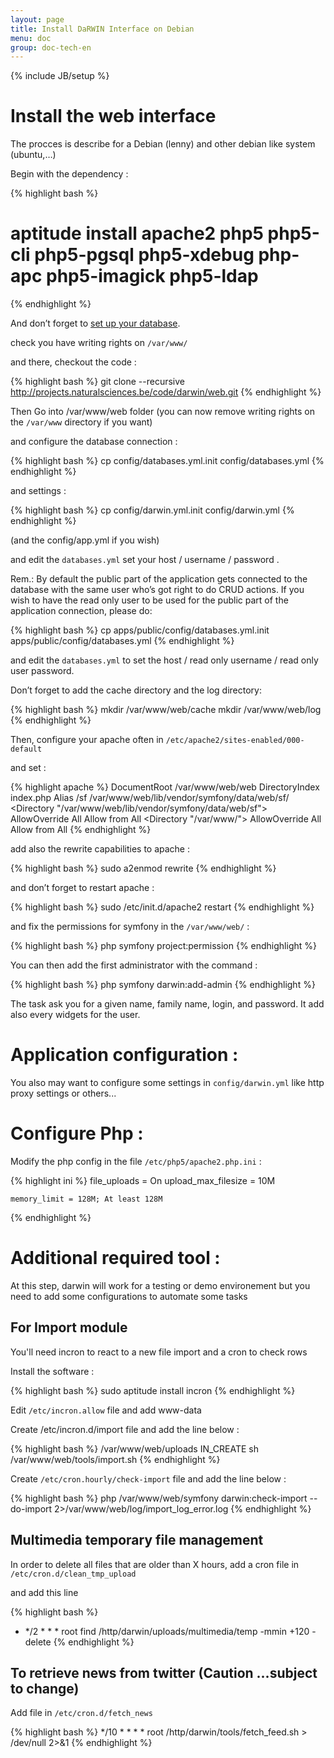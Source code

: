 ```yaml
---
layout: page
title: Install DaRWIN Interface on Debian
menu: doc
group: doc-tech-en
---
```

{% include JB/setup %}

Install the web interface
=========================

The procces is describe for a Debian (lenny) and other debian like
system (ubuntu,…)

Begin with the dependency :

{% highlight bash %}
# aptitude install apache2 php5 php5-cli php5-pgsql php5-xdebug php-apc php5-imagick php5-ldap
{% endhighlight %}

And don’t forget to [set up your database](01-install-db.html).

check you have writing rights on `/var/www/`

and there, checkout the code :

{% highlight bash %}
 git clone --recursive http://projects.naturalsciences.be/code/darwin/web.git
{% endhighlight %}

Then Go into /var/www/web folder (you can now remove writing rights on the `/var/www` directory if you want)

and configure the database connection :

{% highlight bash %}
cp config/databases.yml.init config/databases.yml
{% endhighlight %}


and settings :

{% highlight bash %}
cp config/darwin.yml.init config/darwin.yml
{% endhighlight %}

(and the config/app.yml if you wish)

and edit the `databases.yml` set your host / username / password .


Rem.: By default the public part of the application gets connected to
the database with the same user who’s got right to do CRUD actions.
 If you wish to have the read only user to be used for the public part
of the application connection, please do:

{% highlight bash %}
cp apps/public/config/databases.yml.init apps/public/config/databases.yml
{% endhighlight %}


and edit the `databases.yml` to set the host / read only username / read
only user password.

Don’t forget to add the cache directory and the log directory:

{% highlight bash %}
 mkdir /var/www/web/cache
 mkdir /var/www/web/log
{% endhighlight %}

Then, configure your apache often in `/etc/apache2/sites-enabled/000-default`

and set :

{% highlight apache %}
            DocumentRoot /var/www/web/web
            DirectoryIndex index.php
            Alias /sf /var/www/web/lib/vendor/symfony/data/web/sf/
            <Directory "/var/www/web/lib/vendor/symfony/data/web/sf">
                    AllowOverride All
                    Allow from All
            </Directory>
            <Directory "/var/www/">
                AllowOverride All
                Allow from All
            </Directory>
{% endhighlight %}

add also the rewrite capabilities to apache :

{% highlight bash %}
  sudo a2enmod rewrite
{% endhighlight %}


and don’t forget to restart apache :

{% highlight bash %}
 sudo /etc/init.d/apache2 restart
{% endhighlight %}

and fix the permissions for symfony in the `/var/www/web/` :

{% highlight bash %}
php symfony project:permission
{% endhighlight %}

You can then add the first administrator with the command :

{% highlight bash %}
 php symfony darwin:add-admin
{% endhighlight %}

The task ask you for a given name, family name, login, and password.
It add also every widgets for the user.

Application configuration :
===========================

You also may want to configure some settings in `config/darwin.yml` like http proxy settings or others...


Configure Php :
===========================

Modify the php config in the file `/etc/php5/apache2.php.ini` :

{% highlight ini %}
    file_uploads = On
    upload_max_filesize = 10M



    memory_limit = 128M; At least 128M

{% endhighlight %}


Additional required tool :
==========================

At this step, darwin will work for a testing or demo environement but you need to add some
configurations to automate some tasks

## For Import module

You'll need incron to react to a new file import and a cron to check rows

Install the software :

{% highlight bash %}
  sudo aptitude install incron
{% endhighlight %}

Edit `/etc/incron.allow` file and add www-data

Create /etc/incron.d/import file and add the line below :

{% highlight bash %}
    /var/www/web/uploads IN_CREATE sh /var/www/web/tools/import.sh
{% endhighlight %}


Create `/etc/cron.hourly/check-import` file and add the line below :

{% highlight bash %}
    php /var/www/web/symfony darwin:check-import --do-import 2>/var/www/web/log/import_log_error.log
{% endhighlight %}


## Multimedia temporary file management

In order to delete all files that are older than X hours, add a cron
file in `/etc/cron.d/clean_tmp_upload`

and add this line

{% highlight bash %}
*  */2   * * *   root  find /http/darwin/uploads/multimedia/temp -mmin +120 -delete
{% endhighlight %}



## To retrieve news from twitter (Caution ...subject to change)

Add file in `/etc/cron.d/fetch_news`

{% highlight bash %}
*/10 * * * *     root /http/darwin/tools/fetch_feed.sh > /dev/null 2>&1
{% endhighlight %}
